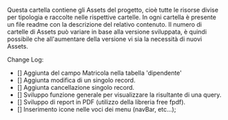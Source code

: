 Questa cartella contiene gli Assets del progetto, cioè tutte le risorse divise per tipologia e raccolte nelle rispettive cartelle.
In ogni cartella è presente un file readme con la descrizione del relativo contenuto.
Il numero di cartelle di Assets può variare in base alla versione sviluppata, è quindi possibile che all'aumentare della versione vi sia la necessità di nuovi Assets.

Change Log:
- [] Aggiunta del campo Matricola nella tabella 'dipendente'
- [] Aggiunta modifica di un singolo record.
- [] Aggiunta cancellazione singolo record.
- [] Sviluppo funzione generale per visualizzare la risultante di una query.
- [] Sviluppo di report in PDF (utilizzo della libreria free fpdf).
- [] Inserimento icone nelle voci dei menu (navBar, etc...);

